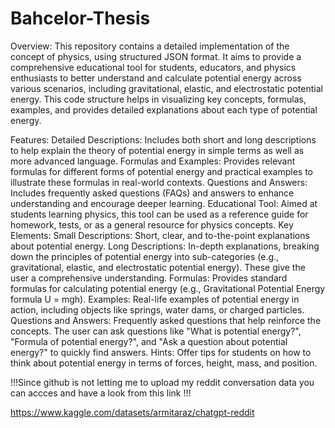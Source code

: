 # Bahcelor-Thesis 
Overview:
This repository contains a detailed implementation of the concept of physics, using structured JSON format. It aims to provide a comprehensive educational tool for students, educators, and physics enthusiasts to better understand and calculate potential energy across various scenarios, including gravitational, elastic, and electrostatic potential energy. This code structure helps in visualizing key concepts, formulas, examples, and provides detailed explanations about each type of potential energy.

Features:
Detailed Descriptions: Includes both short and long descriptions to help explain the theory of potential energy in simple terms as well as more advanced language.
Formulas and Examples: Provides relevant formulas for different forms of potential energy and practical examples to illustrate these formulas in real-world contexts.
Questions and Answers: Includes frequently asked questions (FAQs) and answers to enhance understanding and encourage deeper learning.
Educational Tool: Aimed at students learning physics, this tool can be used as a reference guide for homework, tests, or as a general resource for physics concepts.
Key Elements:
Small Descriptions: Short, clear, and to-the-point explanations about potential energy.
Long Descriptions: In-depth explanations, breaking down the principles of potential energy into sub-categories (e.g., gravitational, elastic, and electrostatic potential energy). These give the user a comprehensive understanding.
Formulas: Provides standard formulas for calculating potential energy (e.g., Gravitational Potential Energy formula U = mgh).
Examples: Real-life examples of potential energy in action, including objects like springs, water dams, or charged particles.
Questions and Answers: Frequently asked questions that help reinforce the concepts. The user can ask questions like "What is potential energy?", "Formula of potential energy?", and "Ask a question about potential energy?" to quickly find answers.
Hints: Offer tips for students on how to think about potential energy in terms of forces, height, mass, and position.


!!!Since github is not letting me to upload my reddit conversation data you can accces and have a look from this link !!!

https://www.kaggle.com/datasets/armitaraz/chatgpt-reddit
